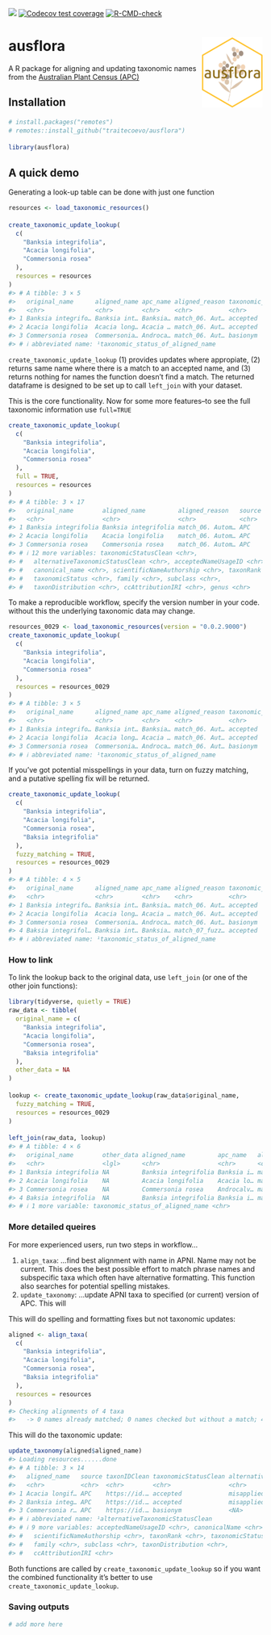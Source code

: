 
<!-- README.md is generated from README.Rmd. Please edit that file -->
<!-- badges: start -->

[![](https://img.shields.io/badge/lifecycle-experimental-orange.svg)](https://lifecycle.r-lib.org/articles/stages.html#experimental)
[![Codecov test
coverage](https://codecov.io/gh/traitecoevo/ausflora/branch/master/graph/badge.svg)](https://app.codecov.io/gh/traitecoevo/ausflora?branch=master)
[![R-CMD-check](https://github.com/traitecoevo/ausflora/actions/workflows/R-CMD-check.yaml/badge.svg)](https://github.com/traitecoevo/ausflora/actions/workflows/R-CMD-check.yaml)
<!-- badges: end -->

# ausflora <img src="inst/figures/ausflora_hex2.png" align="right" width="120"/>

A R package for aligning and updating taxonomic names from the
[Australian Plant Census
(APC)](https://biodiversity.org.au/nsl/services/search/taxonomy)

## Installation

``` r
# install.packages("remotes")
# remotes::install_github("traitecoevo/ausflora")

library(ausflora)
```

## A quick demo

Generating a look-up table can be done with just one function

``` r
resources <- load_taxonomic_resources()

create_taxonomic_update_lookup(
  c(
    "Banksia integrifolia",
    "Acacia longifolia",
    "Commersonia rosea"
  ),
  resources = resources
)
#> # A tibble: 3 × 5
#>   original_name      aligned_name apc_name aligned_reason taxonomic_status_of_…¹
#>   <chr>              <chr>        <chr>    <chr>          <chr>                 
#> 1 Banksia integrifo… Banksia int… Banksia… match_06. Aut… accepted              
#> 2 Acacia longifolia  Acacia long… Acacia … match_06. Aut… accepted              
#> 3 Commersonia rosea  Commersonia… Androca… match_06. Aut… basionym              
#> # ℹ abbreviated name: ¹​taxonomic_status_of_aligned_name
```

`create_taxonomic_update_lookup` (1) provides updates where appropiate,
(2) returns same name where there is a match to an accepted name, and
(3) returns nothing for names the function doesn’t find a match. The
returned dataframe is designed to be set up to call `left_join` with
your dataset.

This is the core functionality. Now for some more features–to see the
full taxonomic information use `full=TRUE`

``` r
create_taxonomic_update_lookup(
  c(
    "Banksia integrifolia",
    "Acacia longifolia",
    "Commersonia rosea"
  ),
  full = TRUE,
  resources = resources
)
#> # A tibble: 3 × 17
#>   original_name        aligned_name         aligned_reason   source taxonIDClean
#>   <chr>                <chr>                <chr>            <chr>  <chr>       
#> 1 Banksia integrifolia Banksia integrifolia match_06. Autom… APC    https://id.…
#> 2 Acacia longifolia    Acacia longifolia    match_06. Autom… APC    https://id.…
#> 3 Commersonia rosea    Commersonia rosea    match_06. Autom… APC    https://id.…
#> # ℹ 12 more variables: taxonomicStatusClean <chr>,
#> #   alternativeTaxonomicStatusClean <chr>, acceptedNameUsageID <chr>,
#> #   canonical_name <chr>, scientificNameAuthorship <chr>, taxonRank <chr>,
#> #   taxonomicStatus <chr>, family <chr>, subclass <chr>,
#> #   taxonDistribution <chr>, ccAttributionIRI <chr>, genus <chr>
```

To make a reproducible workflow, specify the version number in your
code. without this the underlying taxonomic data may change.

``` r
resources_0029 <- load_taxonomic_resources(version = "0.0.2.9000")
create_taxonomic_update_lookup(
  c(
    "Banksia integrifolia",
    "Acacia longifolia",
    "Commersonia rosea"
  ),
  resources = resources_0029
)
#> # A tibble: 3 × 5
#>   original_name      aligned_name apc_name aligned_reason taxonomic_status_of_…¹
#>   <chr>              <chr>        <chr>    <chr>          <chr>                 
#> 1 Banksia integrifo… Banksia int… Banksia… match_06. Aut… accepted              
#> 2 Acacia longifolia  Acacia long… Acacia … match_06. Aut… accepted              
#> 3 Commersonia rosea  Commersonia… Androca… match_06. Aut… basionym              
#> # ℹ abbreviated name: ¹​taxonomic_status_of_aligned_name
```

If you’ve got potential misspellings in your data, turn on fuzzy
matching, and a putative spelling fix will be returned.

``` r
create_taxonomic_update_lookup(
  c(
    "Banksia integrifolia",
    "Acacia longifolia",
    "Commersonia rosea",
    "Baksia integrifolia"
  ),
  fuzzy_matching = TRUE,
  resources = resources_0029
)
#> # A tibble: 4 × 5
#>   original_name      aligned_name apc_name aligned_reason taxonomic_status_of_…¹
#>   <chr>              <chr>        <chr>    <chr>          <chr>                 
#> 1 Banksia integrifo… Banksia int… Banksia… match_06. Aut… accepted              
#> 2 Acacia longifolia  Acacia long… Acacia … match_06. Aut… accepted              
#> 3 Commersonia rosea  Commersonia… Androca… match_06. Aut… basionym              
#> 4 Baksia integrifol… Banksia int… Banksia… match_07_fuzz… accepted              
#> # ℹ abbreviated name: ¹​taxonomic_status_of_aligned_name
```

### How to link

To link the lookup back to the original data, use `left_join` (or one of
the other join functions):

``` r
library(tidyverse, quietly = TRUE)
raw_data <- tibble(
  original_name = c(
    "Banksia integrifolia",
    "Acacia longifolia",
    "Commersonia rosea",
    "Baksia integrifolia"
  ),
  other_data = NA
)

lookup <- create_taxonomic_update_lookup(raw_data$original_name,
  fuzzy_matching = TRUE,
  resources = resources_0029
)

left_join(raw_data, lookup)
#> # A tibble: 4 × 6
#>   original_name        other_data aligned_name         apc_name   aligned_reason
#>   <chr>                <lgl>      <chr>                <chr>      <chr>         
#> 1 Banksia integrifolia NA         Banksia integrifolia Banksia i… match_06. Aut…
#> 2 Acacia longifolia    NA         Acacia longifolia    Acacia lo… match_06. Aut…
#> 3 Commersonia rosea    NA         Commersonia rosea    Androcalv… match_06. Aut…
#> 4 Baksia integrifolia  NA         Banksia integrifolia Banksia i… match_07_fuzz…
#> # ℹ 1 more variable: taxonomic_status_of_aligned_name <chr>
```

### More detailed queires

For more experienced users, run two steps in workflow…

1.  `align_taxa`: …find best alignment with name in APNI. Name may not
    be current. This does the best possible effort to match phrase names
    and subspecific taxa which often have alternative formatting. This
    function also searches for potential spelling mistakes.
2.  `update_taxonomy`: …update APNI taxa to specified (or current)
    version of APC. This will

This will do spelling and formatting fixes but not taxonomic updates:

``` r
aligned <- align_taxa(
  c(
    "Banksia integrifolia",
    "Acacia longifolia",
    "Commersonia rosea",
    "Baksia integrifolia"
  ),
  resources = resources
)
#> Checking alignments of 4 taxa
#>   -> 0 names already matched; 0 names checked but without a match; 4 taxa yet to be checked
```

This will do the taxonomic update:

``` r
update_taxonomy(aligned$aligned_name)
#> Loading resources......done
#> # A tibble: 3 × 14
#>   aligned_name   source taxonIDClean taxonomicStatusClean alternativeTaxonomic…¹
#>   <chr>          <chr>  <chr>        <chr>                <chr>                 
#> 1 Acacia longif… APC    https://id.… accepted             misapplied            
#> 2 Banksia integ… APC    https://id.… accepted             misapplied            
#> 3 Commersonia r… APC    https://id.… basionym             <NA>                  
#> # ℹ abbreviated name: ¹​alternativeTaxonomicStatusClean
#> # ℹ 9 more variables: acceptedNameUsageID <chr>, canonicalName <chr>,
#> #   scientificNameAuthorship <chr>, taxonRank <chr>, taxonomicStatus <chr>,
#> #   family <chr>, subclass <chr>, taxonDistribution <chr>,
#> #   ccAttributionIRI <chr>
```

Both functions are called by `create_taxonomic_update_lookup` so if you
want the combined functionality it’s better to use
`create_taxonomic_update_lookup`.

### Saving outputs

``` r
# add more here
```

